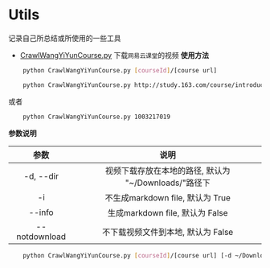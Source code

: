 # Utils
记录自己所总结或所使用的一些工具

- [CrawlWangYiYunCourse.py](CrawlWangYiYunCourse.py) 下载`网易云课堂`的视频
**使用方法**
```bash
	python CrawlWangYiYunCourse.py [courseId]/[course url]
```
```bash
	python CrawlWangYiYunCourse.py http://study.163.com/course/introduction.htm?courseId=1003217019
``` 	
或者
```bash
	python CrawlWangYiYunCourse.py 1003217019
``` 
**参数说明**

| 参数 | 说明|
| :---: | :---: |
| -d, --dir| 视频下载存放在本地的路径, 默认为 "~/Downloads/"路径下|
| -i| 不生成markdown file, 默认为 True|
| --info| 生成markdown file, 默认为 False|
| --notdownload| 不下载视频文件到本地, 默认为 False|

```bash
	python CrawlWangYiYunCourse.py [courseId]/[course url] [-d ~/Downloads/] [--info] [--notdownload]
```